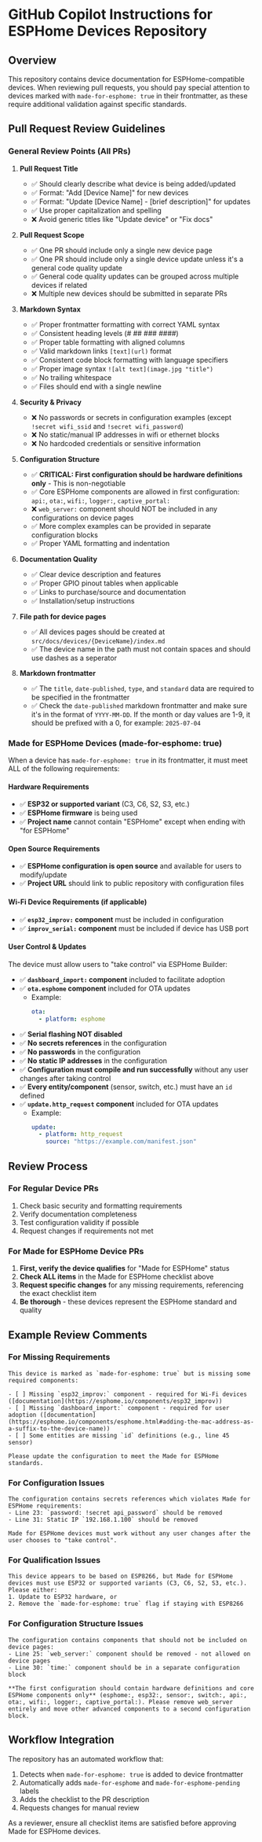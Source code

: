 # GitHub Copilot Instructions for ESPHome Devices Repository

## Overview

This repository contains device documentation for ESPHome-compatible devices. When reviewing pull requests, you should pay special attention to devices marked with `made-for-esphome: true` in their frontmatter, as these require additional validation against specific standards.

## Pull Request Review Guidelines

### General Review Points (All PRs)

1. **Pull Request Title**

   - ✅ Should clearly describe what device is being added/updated
   - ✅ Format: "Add [Device Name]" for new devices
   - ✅ Format: "Update [Device Name] - [brief description]" for updates
   - ✅ Use proper capitalization and spelling
   - ❌ Avoid generic titles like "Update device" or "Fix docs"

2. **Pull Request Scope**

   - ✅ One PR should include only a single new device page
   - ✅ One PR should include only a single device update unless it's a general code quality update
   - ✅ General code quality updates can be grouped across multiple devices if related
   - ❌ Multiple new devices should be submitted in separate PRs

3. **Markdown Syntax**

   - ✅ Proper frontmatter formatting with correct YAML syntax
   - ✅ Consistent heading levels (# ## ### ####)
   - ✅ Proper table formatting with aligned columns
   - ✅ Valid markdown links `[text](url)` format
   - ✅ Consistent code block formatting with language specifiers
   - ✅ Proper image syntax `![alt text](image.jpg "title")`
   - ✅ No trailing whitespace
   - ✅ Files should end with a single newline

4. **Security & Privacy**

   - ❌ No passwords or secrets in configuration examples (except `!secret wifi_ssid` and `!secret wifi_password`)
   - ❌ No static/manual IP addresses in wifi or ethernet blocks
   - ❌ No hardcoded credentials or sensitive information

5. **Configuration Structure**

   - ✅ **CRITICAL: First configuration should be hardware definitions only** - This is non-negotiable
   - ✅ Core ESPHome components are allowed in first configuration: `api:`, `ota:`, `wifi:`, `logger:`, `captive_portal:`
   - ❌ `web_server:` component should NOT be included in any configurations on device pages
   - ✅ More complex examples can be provided in separate configuration blocks
   - ✅ Proper YAML formatting and indentation

6. **Documentation Quality**
   - ✅ Clear device description and features
   - ✅ Proper GPIO pinout tables when applicable
   - ✅ Links to purchase/source and documentation
   - ✅ Installation/setup instructions

7. **File path for device pages**
   - ✅ All devices pages should be created at `src/docs/devices/{DeviceName}/index.md`
   - ✅ The device name in the path must not contain spaces and should use dashes as a seperator

8. **Markdown frontmatter**
   - ✅ The `title`, `date-published`, `type`, and `standard` data are required to be specified in the frontmatter
   - ✅ Check the `date-published` markdown frontmatter and make sure it's in the format of `YYYY-MM-DD`.  If the month or day values are 1-9, it should be prefixed with a 0, for example: `2025-07-04`

### Made for ESPHome Devices (made-for-esphome: true)

When a device has `made-for-esphome: true` in its frontmatter, it must meet ALL of the following requirements:

#### Hardware Requirements

- ✅ **ESP32 or supported variant** (C3, C6, S2, S3, etc.)
- ✅ **ESPHome firmware** is being used
- ✅ **Project name** cannot contain "ESPHome" except when ending with "for ESPHome"

#### Open Source Requirements

- ✅ **ESPHome configuration is open source** and available for users to modify/update
- ✅ **Project URL** should link to public repository with configuration files

#### Wi-Fi Device Requirements (if applicable)

- ✅ **`esp32_improv:` component** must be included in configuration
- ✅ **`improv_serial:` component** must be included if device has USB port

#### User Control & Updates

The device must allow users to "take control" via ESPHome Builder:

- ✅ **`dashboard_import:` component** included to facilitate adoption
- ✅ **`ota.esphome` component** included for OTA updates
  - Example:
    ```yaml
    ota:
      - platform: esphome
    ```
- ✅ **Serial flashing NOT disabled**
- ✅ **No secrets references** in the configuration
- ✅ **No passwords** in the configuration
- ✅ **No static IP addresses** in the configuration
- ✅ **Configuration must compile and run successfully** without any user changes after taking control
- ✅ **Every entity/component** (sensor, switch, etc.) must have an `id` defined
- ✅ **`update.http_request` component** included for OTA updates
  - Example:
    ```yaml
    update:
      - platform: http_request
        source: "https://example.com/manifest.json"
    ```

## Review Process

### For Regular Device PRs

1. Check basic security and formatting requirements
2. Verify documentation completeness
3. Test configuration validity if possible
4. Request changes if requirements not met

### For Made for ESPHome Device PRs

1. **First, verify the device qualifies** for "Made for ESPHome" status
2. **Check ALL items** in the Made for ESPHome checklist above
3. **Request specific changes** for any missing requirements, referencing the exact checklist item
4. **Be thorough** - these devices represent the ESPHome standard and quality

## Example Review Comments

### For Missing Requirements

```
This device is marked as `made-for-esphome: true` but is missing some required components:

- [ ] Missing `esp32_improv:` component - required for Wi-Fi devices ([documentation](https://esphome.io/components/esp32_improv))
- [ ] Missing `dashboard_import:` component - required for user adoption ([documentation](https://esphome.io/components/esphome.html#adding-the-mac-address-as-a-suffix-to-the-device-name))
- [ ] Some entities are missing `id` definitions (e.g., line 45 sensor)

Please update the configuration to meet the Made for ESPHome standards.
```

### For Configuration Issues

```
The configuration contains secrets references which violates Made for ESPHome requirements:
- Line 23: `password: !secret api_password` should be removed
- Line 31: Static IP `192.168.1.100` should be removed

Made for ESPHome devices must work without any user changes after the user chooses to "take control".
```

### For Qualification Issues

```
This device appears to be based on ESP8266, but Made for ESPHome devices must use ESP32 or supported variants (C3, C6, S2, S3, etc.). Please either:
1. Update to ESP32 hardware, or
2. Remove the `made-for-esphome: true` flag if staying with ESP8266
```

### For Configuration Structure Issues

```
The configuration contains components that should not be included on device pages:
- Line 25: `web_server:` component should be removed - not allowed on device pages
- Line 30: `time:` component should be in a separate configuration block

**The first configuration should contain hardware definitions and core ESPHome components only** (esphome:, esp32:, sensor:, switch:, api:, ota:, wifi:, logger:, captive_portal:). Please remove web_server entirely and move other advanced components to a second configuration block.
```

## Workflow Integration

The repository has an automated workflow that:

1. Detects when `made-for-esphome: true` is added to device frontmatter
2. Automatically adds `made-for-esphome` and `made-for-esphome-pending` labels
3. Adds the checklist to the PR description
4. Requests changes for manual review

As a reviewer, ensure all checklist items are satisfied before approving Made for ESPHome devices.
